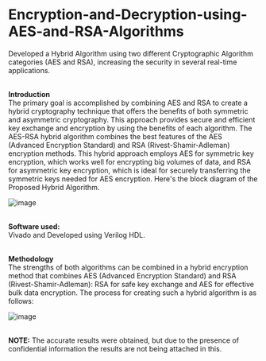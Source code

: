 # Encryption-and-Decryption-using-AES-and-RSA-Algorithms
Developed a Hybrid Algorithm using two different Cryptographic Algorithm categories (AES and RSA), increasing the security in several real-time applications.

<br/>**Introduction**
<br/>The primary goal is accomplished by combining AES and RSA to create a hybrid cryptography technique that offers the benefits of both symmetric and asymmetric cryptography. This approach provides secure and efficient key exchange and encryption by using the benefits of each algorithm. The AES-RSA hybrid algorithm combines the best features of the AES (Advanced Encryption Standard) and RSA (Rivest-Shamir-Adleman) encryption methods. This hybrid approach employs AES for symmetric key encryption, which works well for encrypting big volumes of data, and RSA for asymmetric key encryption, which is ideal for securely transferring the symmetric keys needed for AES encryption.
Here's the block diagram of the Proposed Hybrid Algorithm.

![image](https://github.com/user-attachments/assets/38866df9-2369-4b5b-849a-07d63a1f709d)

<br/>**Software used:**
<br/> Vivado and Developed using Verilog HDL.

<br/>**Methodology**
<br/>The strengths of both algorithms can be combined in a hybrid encryption method that combines AES (Advanced Encryption Standard) and RSA (Rivest-Shamir-Adleman): RSA for safe key exchange and AES for effective bulk data encryption. The process for creating such a hybrid algorithm is as follows:

![image](https://github.com/user-attachments/assets/1cbf8bcb-25ed-43c4-864f-31d3845bd21e)

<br/>**NOTE:** The accurate results were obtained, but due to the presence of confidential information the results are not being attached in this.



